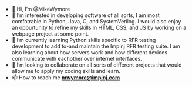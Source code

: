 - 👋 Hi, I’m @MikeWymore
- 👀 I’m interested in developing software of all sorts, I am most comfotrable in Python, Java, C, and SystemVerilog.  I would also enjoy an oppurtunity to refine my skills in HTML, CSS, and JS by working on a webpage project at some point.
- 🌱 I’m currently learning Python skills specific to RFR testing development to add to-and maintain the Impinj RFR testing suite.  I am also learning about how servers work and how different devices communicate with eachother over internet interfaces.
- 💞️ I’m looking to collaborate on all sorts of different projects that would allow me to apply my coding skills and learn.
- 📫 How to reach me **mwymore@impinj.com**

<!---
MikeWymore/MikeWymore is a ✨ special ✨ repository because its `README.md` (this file) appears on your GitHub profile.
You can click the Preview link to take a look at your changes.
--->
